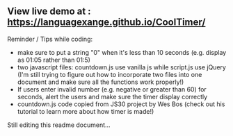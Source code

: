 ## View live demo at : https://languagexange.github.io/CoolTimer/

Reminder / Tips while coding:
- make sure to put a string "0" when it's less than 10 seconds (e.g. display as 01:05 rather than 01:5)
- two javascript files: countdown.js use vanilla js while script.js use jQuery
(I'm still trying to figure out how to incorporate two files into one document and make sure all the functions work properly!)
- If users enter invalid number (e.g. negative or greater than 60) for seconds, alert the users and make sure the timer display correctly
- countdown.js code copied from JS30 project by Wes Bos (check out his tutorial to learn more about how timer is made!)

Still editing this readme document...
